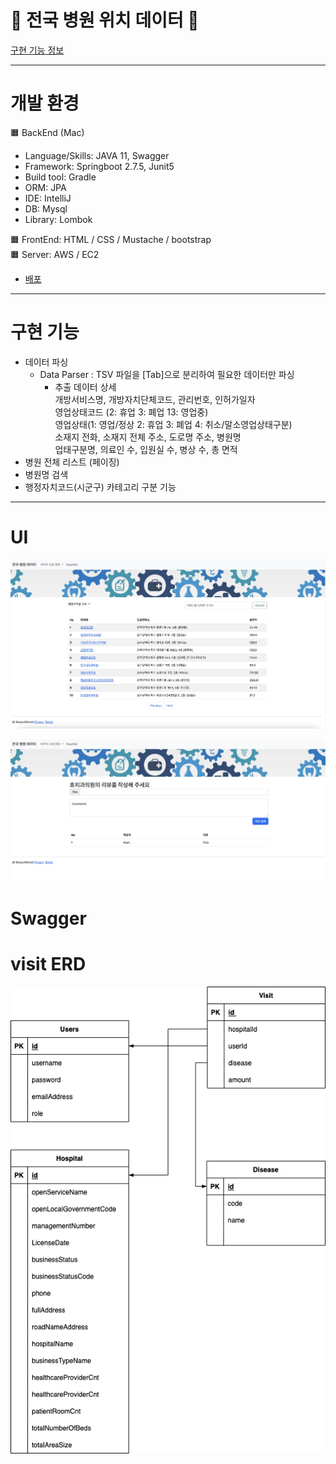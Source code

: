# 🏥 전국 병원 위치 데이터 🏥
[구현 기능 정보](https://velog.io/@may_yun/SpringJPA-CRUD-API-%EB%A7%8C%EB%93%A4%EA%B8%B0)

---

# 개발 환경
🟧 BackEnd (Mac)
- Language/Skills: JAVA 11, Swagger<br>
- Framework: Springboot 2.7.5, Junit5<br>
- Build tool: Gradle<br>
- ORM: JPA <br>
- IDE: IntelliJ<br>
- DB: Mysql<br>
- Library: Lombok<br>

🟧 FrontEnd: HTML / CSS / Mustache / bootstrap<br>
🟧 Server: AWS / EC2<br>
- [배포](http://ec2-3-35-226-64.ap-northeast-2.compute.amazonaws.com:8080/hospital)

---

# 구현 기능
- 데이터 파싱
  - Data Parser : TSV 파일을 [Tab]으로 분리하여 필요한 데이터만 파싱
    - 추출 데이터 상세<br>
개방서비스명, 개방자치단체코드, 관리번호, 인허가일자 <br>
영업상태코드 (2: 휴업 3: 폐업 13: 영업중)<br>
영업상태(1: 영업/정상 2: 휴업 3: 폐업 4: 취소/말소영업상태구분)<br>
소재지 전화, 소재지 전체 주소, 도로명 주소, 병원명<br>
업태구분명, 의료인 수, 입원실 수, 병상 수, 총 면적
- 병원 전체 리스트 (페이징)
- 병원명 검색
- 행정자치코드(시군구) 카테고리 구분 기능

---

# UI

![](hospital-list.jpg)

![](review-form.jpg)

# Swagger


# visit ERD
![](visit.drawio.png)
